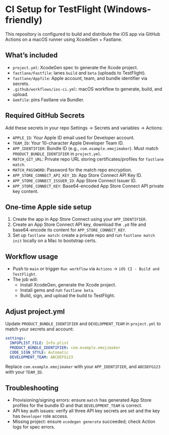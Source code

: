 # CI Setup for TestFlight (Windows-friendly)

This repository is configured to build and distribute the iOS app via GitHub Actions on a macOS runner using XcodeGen + Fastlane.

## What’s included
- `project.yml`: XcodeGen spec to generate the Xcode project.
- `fastlane/Fastfile`: lanes `build` and `beta` (uploads to TestFlight).
- `fastlane/Appfile`: Apple account, team, and bundle identifier via secrets.
- `.github/workflows/ios-ci.yml`: macOS workflow to generate, build, and upload.
- `Gemfile`: pins Fastlane via Bundler.

## Required GitHub Secrets
Add these secrets in your repo Settings → Secrets and variables → Actions:

- `APPLE_ID`: Your Apple ID email used for Developer account.
- `TEAM_ID`: Your 10-character Apple Developer Team ID.
- `APP_IDENTIFIER`: Bundle ID (e.g., `com.example.emojimaker`). Must match `PRODUCT_BUNDLE_IDENTIFIER` in `project.yml`.
- `MATCH_GIT_URL`: Private repo URL storing certificates/profiles for `fastlane match`.
- `MATCH_PASSWORD`: Password for the match repo encryption.
- `APP_STORE_CONNECT_API_KEY_ID`: App Store Connect API Key ID.
- `APP_STORE_CONNECT_ISSUER_ID`: App Store Connect Issuer ID.
- `APP_STORE_CONNECT_KEY`: Base64-encoded App Store Connect API private key content.

## One-time Apple side setup
1. Create the app in App Store Connect using your `APP_IDENTIFIER`.
2. Create an App Store Connect API key, download the `.p8` file and base64-encode its content for `APP_STORE_CONNECT_KEY`.
3. Set up `fastlane match`: create a private repo and run `fastlane match init` locally on a Mac to bootstrap certs.

## Workflow usage
- Push to `main` or trigger `Run workflow` via `Actions` → `iOS CI - Build and TestFlight`.
- The job will:
  - Install XcodeGen, generate the Xcode project.
  - Install gems and run `fastlane beta`.
  - Build, sign, and upload the build to TestFlight.

## Adjust project.yml
Update `PRODUCT_BUNDLE_IDENTIFIER` and `DEVELOPMENT_TEAM` in `project.yml` to match your secrets and account:

```yaml
settings:
  INFOPLIST_FILE: Info.plist
  PRODUCT_BUNDLE_IDENTIFIER: com.example.emojimaker
  CODE_SIGN_STYLE: Automatic
  DEVELOPMENT_TEAM: ABCDEFG123
```

Replace `com.example.emojimaker` with your `APP_IDENTIFIER`, and `ABCDEFG123` with your `TEAM_ID`.

## Troubleshooting
- Provisioning/signing errors: ensure `match` has generated App Store profiles for the bundle ID and that `DEVELOPMENT_TEAM` is correct.
- API key auth issues: verify all three API key secrets are set and the key has `Developer` role access.
- Missing project: ensure `xcodegen generate` succeeded; check Action logs for spec errors.